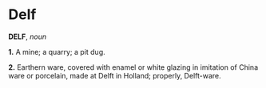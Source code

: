 # Delf

**DELF**, _noun_

**1.** A mine; a quarry; a pit dug.

**2.** Earthern ware, covered with enamel or white glazing in imitation of China ware or porcelain, made at Delft in Holland; properly, Delft-ware.